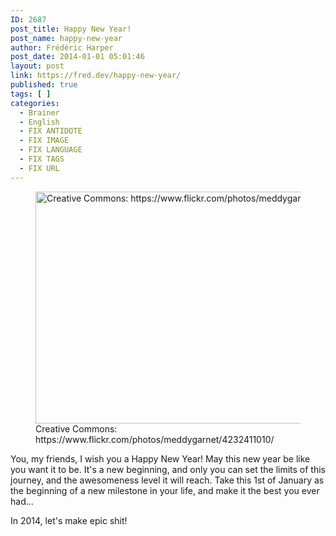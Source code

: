 ```yaml
---
ID: 2687
post_title: Happy New Year!
post_name: happy-new-year
author: Frédéric Harper
post_date: 2014-01-01 05:01:46
layout: post
link: https://fred.dev/happy-new-year/
published: true
tags: [ ]
categories:
  - Brainer
  - English
  - FIX ANTIDOTE
  - FIX IMAGE
  - FIX LANGUAGE
  - FIX TAGS
  - FIX URL
---
```

<figure><img alt="Creative Commons: https://www.flickr.com/photos/meddygarnet/4232411010/" src="http://fred.dev/wp-content/uploads/2014/01/happynewyear.jpg" width="600" height="371" /><figcaption> Creative Commons: https://www.flickr.com/photos/meddygarnet/4232411010/</figcaption></figure>
You, my friends, I wish you a Happy New Year! May this new year be like you want it to be. It's a new beginning, and only you can set the limits of this journey, and the awesomeness level it will reach. Take this 1st of January as the beginning of a new milestone in your life, and make it the best you ever had...

In 2014, let's make epic shit!
